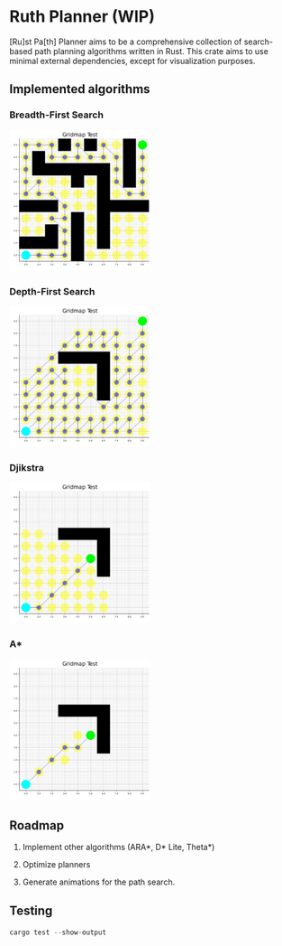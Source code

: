 # Ruth Planner (WIP)
[Ru]st Pa[th] Planner aims to be a comprehensive collection of search-based path planning algorithms written in Rust.
This crate aims to use minimal external dependencies, except for visualization purposes.

## Implemented algorithms

### Breadth-First Search
<img src="test_maps/planners/bfs/test_plan1.png" width="250">

### Depth-First Search
<img src="test_maps/planners/dfs/test_plan3.png" width="250">

### Djikstra
<img src="test_maps/planners/dijkstra/test_plan4.png" width="250">

### A*
<img src="test_maps/planners/a_star/test_plan4.png" width="250">

## Roadmap
1. Implement other algorithms (ARA*, D* Lite, Theta*)

2. Optimize planners

3. Generate animations for the path search.

## Testing
```rust 
cargo test --show-output
```
